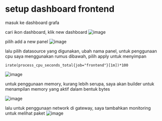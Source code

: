 # setup dashboard frontend
masuk ke dashboard grafa

cari ikon dashboard, klik new dashboard
![image](https://user-images.githubusercontent.com/36489276/207672745-f4755184-c6b7-42e4-8ea9-cf7b42cc4d22.png)

pilih add a new panel
![image](https://user-images.githubusercontent.com/36489276/207673532-92dec86f-0010-4dd7-9cfa-4cfe4e361b18.png)

lalu pilih datasource yang digunakan, ubah nama panel,  untuk penggunaan cpu saya menggunakan rumus dibawah, pilih apply untuk menyimpan
```
irate(process_cpu_seconds_total{job="frontend"}[1m])*100
```
![image](https://user-images.githubusercontent.com/36489276/207674040-ab2371f9-5a69-40c5-b87a-c6f3dfa9d39d.png)

untuk penggunaan memory, kurang lebih serupa, saya akan builder untuk menampilan memory yang aktif dalam bentuk bytes

![image](https://user-images.githubusercontent.com/36489276/207676999-83cf3f50-3164-4936-ac2d-878d680f3ad8.png)

lalu untuk penggunaan network di gateway, saya tambahkan monitoring untuk melihat paket 
![image](https://user-images.githubusercontent.com/36489276/207864930-abc2cb35-ac9d-4711-a3d1-0461225a870e.png)



